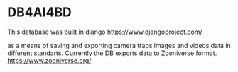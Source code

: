 # DB4AI4BD

This database was built in django 
https://www.djangoproject.com/

as a means of saving and exporting camera traps images and videos data in different standarts.
Currently the DB exports data to Zooniverse format.
https://www.zooniverse.org/

